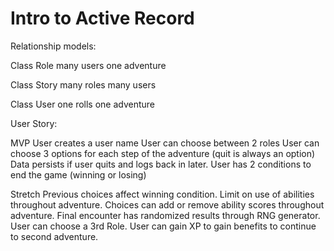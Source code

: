 # Intro to Active Record
Relationship models:

Class Role many users one adventure

Class Story many roles many users

Class User one rolls one adventure


User Story:

MVP
User creates a user name
User can choose between 2 roles
User can choose 3 options for each step of the adventure (quit is always an option)
Data persists if user quits and logs back in later. 
User has 2 conditions to end the game (winning or losing)

Stretch
Previous choices affect winning condition.
Limit on use of abilities throughout adventure. 
Choices can add or remove ability scores throughout adventure. 
Final encounter has randomized results through RNG generator.
User can choose a 3rd Role.
User can gain XP to gain benefits to continue to second adventure.
